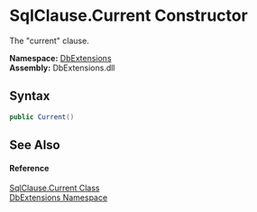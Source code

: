 SqlClause.Current Constructor
=============================
The "current" clause.
  
**Namespace:** [DbExtensions][1]  
**Assembly:** DbExtensions.dll

Syntax
------

```csharp
public Current()
```


See Also
--------

#### Reference
[SqlClause.Current Class][2]  
[DbExtensions Namespace][1]  

[1]: ../README.md
[2]: README.md